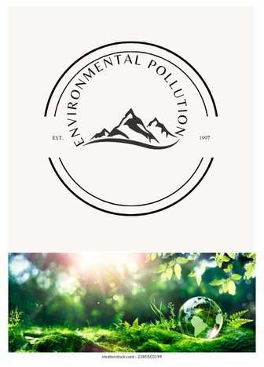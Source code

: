 ![image alt](https://github.com/kezangsonamlhamo/kezang/blob/b1c2d5cc701490f547e3255570dc6d7906c35a2e/Black%20and%20White%20Simple%20Monoline%20Camping%20Camping%20Logo.png)
![image alt](https://github.com/kezangsonamlhamo/kezang/blob/b5972c46abee08b2da1cf28b0e127e31d5262e6d/earth-day-environment-green-globe-260nw-2285503199.webp)
